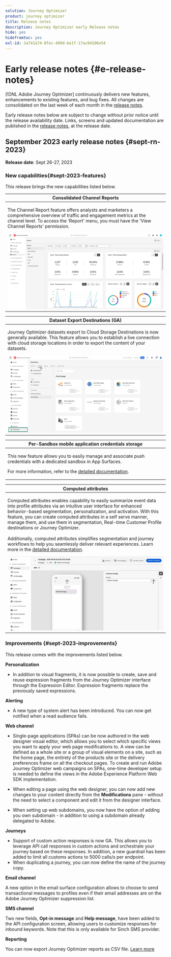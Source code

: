 ```yaml
---
solution: Journey Optimizer
product: journey optimizer
title: Release notes
description: Journey Optimizer early Release notes
hide: yes
hidefromtoc: yes
exl-id: 3a741a74-8fec-499d-be1f-17ac04106e54
---
```

# Early release notes {#e-release-notes}

[!DNL Adobe Journey Optimizer] continuously delivers new features, enhancements to existing features, and bug fixes. All changes are consolidated on the last week of each month in the [release notes](release-notes.md). 

Early release notes below are subject to change without prior notice until the release availability date. Links, screens and updated documentation are published  in the [release notes](release-notes.md), at the release date.

## September 2023 early release notes {#sept-rn-2023}

**Release date**: Sept 26-27, 2023

### New capabilities{#sept-2023-features}

This release brings the new capabilities listed below.


<table>
<thead>
<tr>
<th><strong>Consolidated Channel Reports</strong><br/></th>
</tr>
</thead>
<tbody>
<tr>
<td>
<p>The Channel Report feature offers analysts and marketers a comprehensive overview of traffic and engagement metrics at the channel level. To access the 'Report' menu, you must have the 'View Channel Reports' permission.</p>
<img src="assets/channel-reports.png"/>
<!--p>For more information, refer to the <a href="../in-app/get-started-in-app.md">detailed documentation</a>.</p-->
</tr>
</tbody>
</table>


<table>
<thead>
<tr>
<th><strong>Dataset Export Destinations (GA)</strong><br/></th>
</tr>
</thead>
<tbody>
<tr>
<td>
<p>Journey Optimizer datasets export to Cloud Storage Destinations is now generally available. This feature allows you to establish a live connection with cloud storage locations in order to export the content of your datasets.</p>
<img src="../data/assets/dataset-export-setup.png">
<!--p>For more information, refer to the <a href="../audience/get-started-audience-orchestration.md">detailed documentation</a>.</p-->
</td>
</tr>
</tbody>
</table>

<table>
<thead>
<tr>
<th><strong>Per-Sandbox mobile application credentials storage</strong><br/></th>
</tr>
</thead>
<tbody>
<tr>
<td>
<p>This new feature allows you to easily manage and associate push credentials with a dedicated sandbox in App Surfaces.</p>
<p>For more information, refer to the <a href="../in-app/inapp-configuration.md">detailed documentation</a>.</p>
</tr>
</tbody>
</table>

<table>
<thead>
<tr>
<th><strong>Computed attributes</strong><br/></th>
</tr>
</thead>
<tbody>
<tr>
<td>
<p>Computed attributes enables capability to easily summarize event data into profile attributes via an intuitive user interface for enhanced behavior-based segmentation, personalization, and activation. With this feature, you can create computed attributes in a self serve manner, manage them, and use them in segmentation, Real-time Customer Profile destinations or Journey Optimizer.<br/><br/>
Additionally, computed attributes simplifies segmentation and journey workflows to help you seamlessly deliver relevant experiences. Learn more in the <a href="https://experienceleague.adobe.com/docs/experience-platform/profile/computed-attributes/overview.html">detailed documentation</a>.</p>

<img src="assets/do-not-localize/computed-attributes.gif">

</tr>
</tbody>
</table>


### Improvements {#sept-2023-improvements}

This release comes with the improvements listed below.

<!--**Audiences**

* You can now target audiences uploaded from a CSV file into journeys and campaigns.
* You can now target audiences resulting from composition workflows into journeys. -->

**Personalization**

* In addition to visual fragments, it is now possible to create, save and reuse expression fragments from the Journey Optimizer interface through the Expression Editor. Expression fragments replace the previously saved expressions.    

**Alerting**

* A new type of system alert has been introduced. You can now get notified when a read audience fails.

**Web channel**

* Single-page applications (SPAs) can be now authored in the web designer visual editor, which allows you to select which specific views you want to apply your web page modifications to. A view can be defined as a whole site or a group of visual elements on a site, such as the home page, the entirety of the products site or the delivery preferences frame on all the checkout pages. To create and run Adobe Journey Optimizer web campaigns on SPAs, one-time developer setup is needed to define the views in the Adobe Experience Platform Web SDK implementation.

* When editing a page using the web designer, you can now add new changes to your content directly from the **Modifications** pane - without the need to select a component and edit it from the designer interface.
* When setting up web subdomains, you now have the option of adding you own subdomain - in addition to using a subdomain already delegated to Adobe.    

**Journeys**

* Support of custom action responses is now GA. This allows you to leverage API call responses in custom actions and orchestrate your journey based on these responses. In addition, a new guardrail has been added to limit all customs actions to 5000 calls/s per endpoint.
* When duplicating a journey, you can now define the name of the journey copy.

<!--
* The maximum duration that you can define in the Wait activity is now 29 days instead of 30.
-->

**Email channel**

A new option in the email surface configuration allows to choose to send transactional messages to profiles even if their email addresses are on the Adobe Journey Optimizer suppression list.   

**SMS channel**

Two new fields, **Opt-in message** and **Help message**, have been added to the API configuration screen, allowing users to customize responses for inbound keywords. Note that this is only available for Sinch SMS provider.

**Reporting**

You can now export Journey Optimizer reports as CSV file. [Learn more](../reports/global-report.md#export-reports)

<!--**Decision management**

Enhancements have been made to the audience picker in journeys or campaigns, with the addition of new columns displaying the origin and update frequency of audiences.    -->

